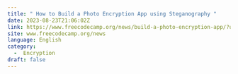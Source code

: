 ```yaml
---
title: " How to Build a Photo Encryption App using Steganography "
date: 2023-08-23T21:06:02Z
link: https://www.freecodecamp.org/news/build-a-photo-encryption-app/?utm_medium=RSS&utm_source=news.12bit.vn
site: www.freecodecamp.org/news
language: English
category:
  -  Encryption 
draft: false
---
```

